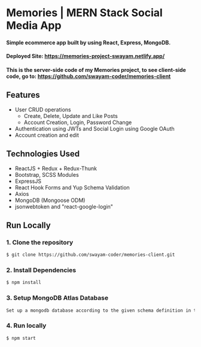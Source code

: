# Memories | MERN Stack Social Media App
#### Simple ecommerce app built by using React, Express, MongoDB.
#### Deployed Site: https://memories-project-swayam.netlify.app/
#### This is the server-side code of my Memories project, to see client-side code, go to: https://github.com/swayam-coder/memories-client

<!-- ### [Live demo](https://salinaka-ecommerce.web.app/) -->
<!-- 
![Salinaka screenshot](https://raw.githubusercontent.com/jgudo/ecommerce-react/master/static/screeny1.png)
![Salinaka screenshot](https://raw.githubusercontent.com/jgudo/ecommerce-react/master/static/screeny2.png)
![Salinaka screenshot](https://raw.githubusercontent.com/jgudo/ecommerce-react/master/static/screeny3.png)
![Salinaka screenshot](https://raw.githubusercontent.com/jgudo/ecommerce-react/master/static/screeny7.png) -->

## Features

* User CRUD operations
  * Create, Delete, Update and Like Posts
  * Account Creation, Login, Password Change 
* Authentication using JWTs and Social Login using Google OAuth
* Account creation and edit

## Technologies Used

* ReactJS + Redux + Redux-Thunk
* Bootstrap, SCSS Modules
* ExpressJS
* React Hook Forms and Yup Schema Validation
* Axios
* MongoDB (Mongoose ODM)
* jsonwebtoken and "react-google-login" 

## Run Locally
### 1. Clone the repository
```sh
$ git clone https://github.com/swayam-coder/memories-client.git 
```

### 2. Install Dependencies
```sh
$ npm install 
```
### 3. Setup MongoDB Atlas Database
```sh
Set up a mongodb database according to the given schema definition in the project.
```
### 4. Run locally
```sh
$ npm start 
```
